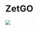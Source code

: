# ZetGO
<img src="https://github-readme-stats.vercel.app/api/top-langs/?username=Zetgohack&layout=compact&show_icons=true&theme=radical&border_radius=50&custom_title=%D0%BE%D0%BA%D0%B0%D0%BA">
